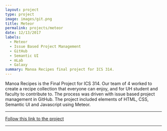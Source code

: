 ```yaml
---
layout: project
type: project
image: images/git.png
title: Meteor
permalink: projects/meteor
date: 12/13/2017
labels:
  - Meteor
  - Issue Based Project Management
  - GitHub
  - Semantic UI
  - mLab
  - Galaxy
summary: Manoa Recipes final project for ICS 314.
---
```


Manoa Recipes is the Final Project for ICS 314. Our team of 4 worked to create a recipe collection that everyone can enjoy, and for UH student and faculty to contribute to. The process was driven with issue based project management in GitHub. The project included elements of HTML, CSS, Semantic UI and Javascript using Meteor.

<hr>

[Follow this link to the project](https://manoarecipes.github.io/)

<hr>

